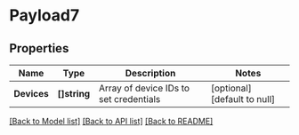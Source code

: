 # Payload7

## Properties
Name | Type | Description | Notes
------------ | ------------- | ------------- | -------------
**Devices** | **[]string** | Array of device IDs to set credentials | [optional] [default to null]

[[Back to Model list]](../README.md#documentation-for-models) [[Back to API list]](../README.md#documentation-for-api-endpoints) [[Back to README]](../README.md)


